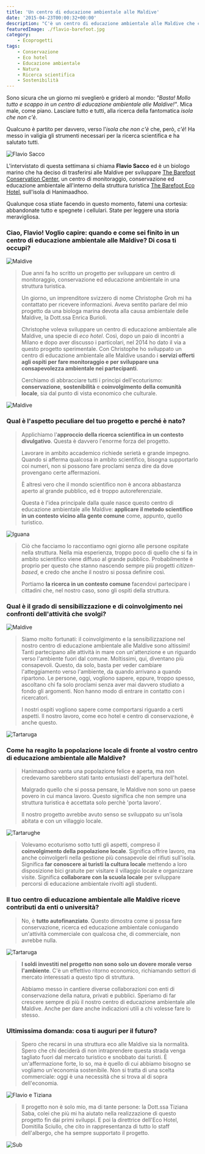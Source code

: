 ```yaml
---
title: 'Un centro di educazione ambientale alle Maldive'
date: '2015-04-23T00:00:32+00:00'
description: "C'è un centro di educazione ambientale alle Maldive che conduce anche attività di conservazione e di monitoraggio di flora e fauna."
featuredImage: ./flavio-barefoot.jpg
category:
    - Ecoprogetti
tags:
    - Conservazione
    - Eco hotel
    - Educazione ambientale
    - Natura
    - Ricerca scientifica
    - Sostenibilità
---
```


Sono sicura che un giorno mi sveglierò e griderò al mondo: *"Basta! Mollo tutto e scappo in un centro di educazione ambientale alle Maldive!"*. Mica male, come piano.
Lasciare tutto e tutti, alla ricerca della fantomatica *isola che non c'è*.

Qualcuno è partito per davvero, verso l'*isola che non c'è* che, però, *c'è*! Ha messo in valigia gli strumenti necessari per la ricerca scientifica e ha salutato tutti.

![Flavio Sacco](./flavio-barefoot.jpg)

L'intervistato di questa settimana si chiama **Flavio Sacco** ed è un biologo marino che ha deciso di trasferirsi alle Maldive per sviluppare [The Barefoot Conservation Center](http://www.thebarefoot.com/portfolio-normal-layout/maldives-conservation-center/), un centro di monitoraggio, conservazione ed educazione ambientale all'interno della struttura turistica [The Barefoot Eco Hotel](http://www.thebarefoot.com), sull'isola di Hanimaadhoo.

Qualunque cosa stiate facendo in questo momento, fatemi una cortesia: abbandonate tutto e spegnete i cellulari.
State per leggere una storia meravigliosa.

### Ciao, Flavio! Voglio capire: quando e come sei finito in un centro di educazione ambientale alle Maldive? Di cosa ti occupi?

![Maldive](./0004.jpg)

> Due anni fa ho scritto un progetto per sviluppare un centro di monitoraggio, conservazione ed educazione ambientale in una struttura turistica.
>
> Un giorno, un imprenditore svizzero di nome Christophe Groh mi ha contattato per ricevere informazioni. Aveva sentito parlare del mio progetto da una biologa marina devota alla causa ambientale delle Maldive, la Dott.ssa Enrica Burioli.
>
> Christophe voleva sviluppare un centro di educazione ambientale alle Maldive, una specie di *eco hotel*. Così, dopo un paio di incontri a Milano e dopo aver discusso i particolari, nel 2014 ho dato il via a questo progetto sperimentale. Con Christophe ho sviluppato un centro di educazione ambientale alle Maldive usando i **servizi offerti agli ospiti per fare monitoraggio e per sviluppare una consapevolezza ambientale nei partecipanti**.
>
> Cerchiamo di abbracciare tutti i principi dell'ecoturismo: **conservazione**, **sostenibilità** e **coinvolgimento della comunità locale**, sia dal punto di vista economico che culturale.

![Maldive](./0003.jpg)

### Qual è l'aspetto peculiare del tuo progetto e perché è nato?

> Applichiamo l'**approccio della ricerca scientifica in un contesto divulgativo**. Questa è davvero l'enorme forza del progetto.
>
> Lavorare in ambito accademico richiede serietà e grande impegno. Quando si afferma qualcosa in ambito scientifico, bisogna supportarlo coi numeri, non si possono fare proclami senza dire da dove provengano certe affermazioni.
>
> È altresì vero che il mondo scientifico non è ancora abbastanza aperto al grande pubblico, ed è troppo autoreferenziale.
>
> Questa è l'idea principale dalla quale nasce questo centro di educazione ambientale alle Maldive: **applicare il metodo scientifico in un contesto vicino alla gente comune** come, appunto, quello turistico.

![Iguana](./P1030484.jpg)

> Ciò che facciamo lo raccontiamo ogni giorno alle persone ospitate nella struttura.
> Nella mia esperienza, troppo poco di quello che si fa in ambito scientifico viene diffuso al grande pubblico. Probabilmente è proprio per questo che stanno nascendo sempre più progetti *citizen-based*, e credo che anche il nostro si possa definire così.
>
> Portiamo **la ricerca in un contesto comune** facendovi partecipare i cittadini che, nel nostro caso, sono gli ospiti della struttura.

### Qual è il grado di sensibilizzazione e di coinvolgimento nei confronti dell'attività che svolgi?

![Maldive](./0052.jpg)

> Siamo molto fortunati: il coinvolgimento e la sensibilizzazione nel nostro centro di educazione ambientale alle Maldive sono altissimi!
> Tanti partecipano alle attività in mare con un'attenzione e un riguardo verso l'ambiente fuori dal comune. Moltissimi, qui, diventano più consapevoli. Questo, da solo, basta per veder cambiare l'atteggiamento verso l'ambiente, da quando arrivano a quando ripartono.
> Le persone, oggi, vogliono sapere, eppure, troppo spesso, ascoltano chi fa solo proclami senza aver mai davvero studiato a fondo gli argomenti. Non hanno modo di entrare in contatto con i ricercatori.
>
> I nostri ospiti vogliono sapere come comportarsi riguardo a certi aspetti. Il nostro lavoro, come eco hotel e centro di conservazione, è anche questo.

![Tartaruga](./0321.jpg)

### Come ha reagito la popolazione locale di fronte al vostro centro di educazione ambientale alle Maldive?

> Hanimaadhoo vanta una popolazione felice e aperta, ma non credevamo sarebbero stati tanto entusiasti dell'apertura dell'hotel.
>
> Malgrado quello che si possa pensare, le Maldive non sono un paese povero in cui manca lavoro. Questo significa che non sempre una struttura turistica è accettata solo perchè 'porta lavoro'.
>
> Il nostro progetto avrebbe avuto senso se sviluppato su un'isola abitata e con un villaggio locale.

![Tartarughe](./turtles.jpg)

> Volevamo ecoturismo sotto tutti gli aspetti, compreso il **coinvolgimento della popolazione locale**. Significa offrire lavoro, ma anche coinvolgerli nella gestione più consapevole dei rifiuti sull'isola. Significa **far conoscere ai turisti la cultura locale** mettendo a loro disposizione bici gratuite per visitare il villaggio locale e organizzare visite. Significa **collaborare con la scuola locale** per sviluppare percorsi di educazione ambientale rivolti agli studenti.

### Il tuo centro di educazione ambientale alle Maldive riceve contributi da enti o università?

> No, è **tutto autofinanziato**. Questo dimostra come si possa fare conservazione, ricerca ed educazione ambientale coniugando un'attività commerciale con qualcosa che, di commerciale, non avrebbe nulla.

![Tartaruga](./7026.jpg)

> **I soldi investiti nel progetto non sono solo un dovere morale verso l'ambiente**. C'è un effettivo ritorno economico, richiamando settori di mercato interessati a questo tipo di struttura.
>
> Abbiamo messo in cantiere diverse collaborazioni con enti di conservazione della natura, privati e pubblici. Speriamo di far crescere sempre di più il nostro centro di educazione ambientale alle Maldive. Anche per dare anche indicazioni utili a chi volesse fare lo stesso.

### Ultimissima domanda: cosa ti auguri per il futuro?

> Spero che recarsi in una struttura eco alle Maldive sia la normalità. Spero che chi deciderà di non intraprendere questa strada venga tagliato fuori dal mercato turistico e snobbato dai turisti. È un'affermazione forte, lo so, ma è quello di cui abbiamo bisogno se vogliamo un'economia sostenibile. Non si tratta di una scelta commerciale: oggi è una necessità che si trova al di sopra dell'economia.

![Flavio e Tiziana](./flavio-e-tiziana.jpg)

> Il progetto non è solo mio, ma di tante persone: la Dott.ssa Tiziana Saba, colei che più mi ha aiutato nella realizzazione di questo progetto fin dai primi sviluppi. E poi la direttrice dell'Eco Hotel, Domitilla Sciullo, che cito in rappresentanza di tutto lo staff dell'albergo, che ha sempre supportato il progetto.

![Sub](./P1030544.jpg)
